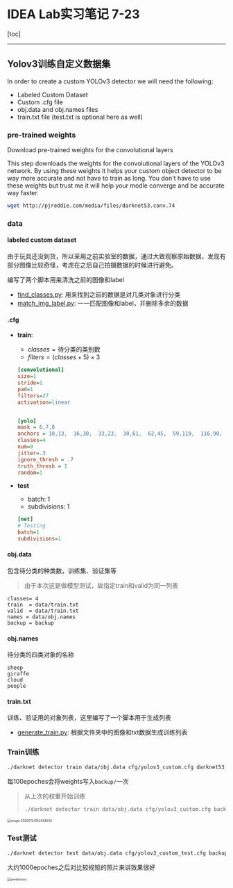 # IDEA Lab实习笔记 7-23

[toc]

------

## Yolov3训练自定义数据集

In order to create a custom YOLOv3 detector we will need the following:

- Labeled Custom Dataset
- Custom .cfg file
- obj.data and obj.names files
- train.txt file (test.txt is optional here as well)

### pre-trained weights

Download pre-trained weights for the convolutional layers

This step downloads the weights for the convolutional layers of the YOLOv3 network. By using these weights it helps your custom object detector to be way more accurate and not have to train as long. You don't have to use these weights but trust me it will help your modle converge and be accurate way faster.

```bash
wget http://pjreddie.com/media/files/darknet53.conv.74
```



### data

#### labeled custom dataset

由于玩具还没到货，所以采用之前实验室的数据，通过大致观察原始数据，发现有部分图像比较奇怪，考虑在之后自己拍摄数据的时候进行避免。

编写了两个脚本用来清洗之前的图像和label

- [find_classes.py](https://github.com/doubleZ0108/IDEA-Lab-Summer-Camp/blob/master/src/util/find_classes.py): 用来找到之前的数据是对几类对象进行分类
- [match_img_label.py](https://github.com/doubleZ0108/IDEA-Lab-Summer-Camp/blob/master/src/util/match_img_label.py): 一一匹配图像和label，并删除多余的数据

#### .cfg

- **train**: 

  - $classes= \text{待分类的类别数}$
  - $filters=(classes+5) \times 3$

  ```cfg
  [convolutional]
  size=1
  stride=1
  pad=1
  filters=27
  activation=linear
  
  
  [yolo]
  mask = 6,7,8
  anchors = 10,13,  16,30,  33,23,  30,61,  62,45,  59,119,  116,90,  156,198,  373,326
  classes=4
  num=9
  jitter=.3
  ignore_thresh = .7
  truth_thresh = 1
  random=1
  ```

- **test**

  - batch: 1
  - subdivisions: 1

  ```cfg
  [net]
  # Testing
  batch=1
  subdivisions=1
  ```

  

#### obj.data

包含待分类的种类数，训练集、验证集等

> 由于本次这是做模型测试，故指定train和valid为同一列表

```data
classes= 4
train  = data/train.txt
valid  = data/train.txt
names = data/obj.names
backup = backup
```



#### obj.names

待分类的四类对象的名称

```
sheep
giraffe
cloud
people
```



#### train.txt

训练、验证用的对象列表，这里编写了一个脚本用于生成列表

- [generate_train.py](https://github.com/doubleZ0108/IDEA-Lab-Summer-Camp/blob/master/src/util/generate_train.py): 根据文件夹中的图像和txt数据生成训练列表



### Train训练

```bash
./darknet detector train data/obj.data cfg/yolov3_custom.cfg darknet53.conv.74 -dont_show
```


每100epoches会将weights写入`backup/`一次

> 从上次的权重开始训练
>
> ```bash
> ./darknet detector train data/obj.data cfg/yolov3_custom.cfg backup/yolov3_custom_last.weights darknet53.conv.74 -dont_show
> ```

<img src="IDEA Lab实习笔记 7-24.assets/image-20200724152444234.png" alt="image-20200724152444234" style="zoom:50%;" />

### Test测试


```bash
./darknet detector test data/obj.data cfg/yolov3_custom_test.cfg backup/yolov3_custom_last.weights test.jpg -thresh 0.25 --dont-show
```

大约1000epoches之后对比较规矩的照片来讲效果很好

<img src="IDEA Lab实习笔记 7-24.assets/predictions.jpg" alt="predictions" style="zoom:50%;" />